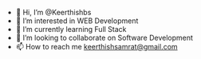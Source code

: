 - 👋 Hi, I’m @Keerthishbs
- 👀 I’m interested in WEB Development
- 🌱 I’m currently learning Full Stack
- 💞️ I’m looking to collaborate on Software Development
- 📫 How to reach me keerthishsamrat@gmail.com

<!---
Keerthishbs/Keerthishbs is a ✨ special ✨ repository because its `README.md` (this file) appears on your GitHub profile.
You can click the Preview link to take a look at your changes.
--->
